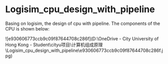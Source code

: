 # Logisim_cpu_design_with_pipeline
 Basing on logisim, the design of cpu with pipeline. The components of the CPU is shown below:

![e930606773ccb9c09f87644708c286f](D:\OneDrive - City University of Hong Kong - Student\cityu项目\计算机组成原理\Logisim_cpu_design_with_pipeline\e930606773ccb9c09f87644708c286f.jpg)

